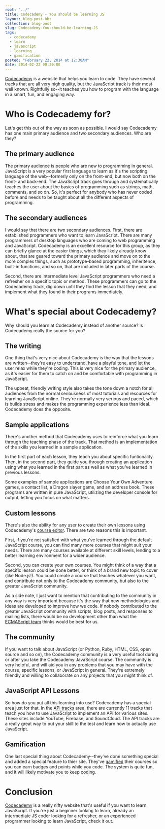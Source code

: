 ```yaml
---
root: "../"
title: Codecademy - You should be learning JS
layout: blog-post.hbs
collection: blog-post
slug: Codecademy-You-should-be-learning-JS
tags:
  - codecademy
  - learn
  - javascript
  - learning
  - gamification
posted: "February 22, 2014 at 12:30AM"
date: 2014-02-22 00:30:00
---
```


[Codecademy](http://codecademy.com/) is a website that helps you learn to code. They have several tracks that are all very high quality, but the [JavaScript track](http://www.codecademy.com/tracks/javascript) is their most well known. Rightfully so--it teaches you how to program with the language in a smart, fun, and engaging way.

# Who is Codecademy for?

Let's get this out of the way as soon as possible. I would say Codecademy has one main primary audience and two secondary audiences. Who are they?

## The primary audience

The primary audience is people who are new to programming in general. JavaScript is a very popular first language to learn as it's the scripting language of the web--formerly only on the front-end, but now both on the front- and back-end. The JavaScript track goes through and systematically teaches the user about the basics of programming such as strings, math, comments, and so on. So, it's perfect for anybody who has never coded before and needs to be taught about all the different aspects of programming.

## The secondary audiences

I would say that there are two secondary audiences. First, there are established programmers who want to learn JavaScript. There are many programmers of desktop languages who are coming to web programming and JavaScript. Codecademy is an excellent resource for this group, as they can briefly glance at the easier things, which they likely already know about, that are geared toward the primary audience and move on to the more complex things, such as prototype-based programming, inheritence, built-in functions, and so on, that are included in later parts of the course.

Second, there are intermediate level JavaScript programmers who need a refresher on a specific topic or method. These programmers can go to the Codecademy track, dig down until they find the lesson that they need, and implement what they found in their programs immediately.

# What's special about Codecademy?

Why should you learn at Codecademy instead of another source? Is Codecademy really the source for you?

## The writing

One thing that's very nice about Codecademy is the way that the lessons are written--they're easy to understand, have a playful tone, and let the user relax while they're coding. This is very nice for the primary audience, as it's easier for them to catch on and be comfortable with programming in JavaScript.

The upbeat, friendly writing style also takes the tone down a notch for all audiences from the normal seriousness of most tutorials and resources for learning JavaScript online. They're normally very serious and paced, which is builds stress and makes the programming experience less than ideal. Codecademy does the opposite.

## Sample applications

There's another method that Codecademy uses to reinforce what you learn through the teaching phase of the track. That method is an implementation of the skills you learned in a sample application.

In the first part of each lesson, they teach you about specific funtionality. Then, in the second part, they guide you through creating an application using what you learned in the first part as well as what you've learned in previous lessons.

Some examples of sample applications are Choose Your Own Adventure games, a contact list, a Dragon slayer game, and an address book. These programs are written in pure JavaScript, utilizing the developer console for output, letting you focus on what matters.

## Custom lessons

There's also the ability for any user to create their own lessons using Codecademy's [course editor](http://www.codecademy.com/create/creator#!/). There are two reasons this is important.

First, if you're not satisfied with what you've learned through the default JavaScript course, you can find many more courses that might suit your needs. There are many courses available at different skill levels, lending to a better learning environment for a wider audience.

Second, you can create your own courses. You might think of a way that a specific lesson could be done better, or think of a brand new topic to cover (like Node.js!). You could create a course that teaches whatever you want, and contribute not only to the Codecademy community, but also to the greater JavaScript community.

As a side note, I just want to mention that contributing to the community in any way is very important because it's the way that new methodologies and ideas are developed to improve how we code. If nobody contributed to the greater JavaScript community with scripts, blog posts, and responses to mailing lists, there would be no development other than what the [ECMAScript team](http://www.ecma-international.org/default.htm) thinks would be best for us.

## The community

If you want to talk about JavaScript (or Python, Ruby, HTML, CSS, open source and so on), the Codecademy community is a very useful tool during or after you take the Codecademy JavaScript course. The community is very helpful, and will aid you in any problems that you may have with the course, specific lessons, or JavaScript in general. They're extremely friendly and willing to collaborate on any projects that you might think of.

## JavaScript API Lessons

So how do you put all this learning into use? Codecademy has a special area just for that. In the [API tracks](http://www.codecademy.com/tracks/apis) area, there are currently 11 tracks that teach you how to use JavaScript to implement an API for various sites. These sites include YouTube, Firebase, and SoundCloud. The API tracks are a really great way to put your skill to the test and learn how to actually use JavaScript.

## Gamification

One last special thing about Codecademy--they've done something special and added a special feature to thier site. They've [gamified](http://gamification.org/wiki/Gamification) their courses so you can earn badges and points while you code. The system is quite fun, and it will likely motivate you to keep coding.

# Conclusion

[Codecademy](http://codecademy.com/) is a really nifty website that's useful if you want to learn JavaScript. If you're just a beginner looking to learn, already an intermediate JS coder looking for a refresher, or an experienced programmer looking to learn JavaScript, check it out.
